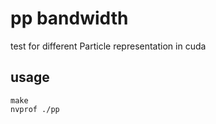 # pp bandwidth

test for different Particle representation in cuda

## usage

```
make
nvprof ./pp
```
